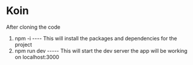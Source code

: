 # Koin

After cloning the code 
1. npm -i    ----  This will install the packages and dependencies for the project
2. npm run dev -----     This will start the dev server the app will be working on localhost:3000 

